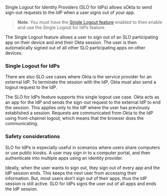 Single Logout for Identity Providers (SLO for IdPs) allows sOkta to send sign-out requests to the IdP when a user signs out of your app.

> **Note**: You must have the [Single Logout feature](/docs/guides/single-logout/openidconnect/main/) enabled to then enable and use the Single Logout for IdPs feature.

The Single Logout feature allows a user to sign out of an SLO participating app on their device and end their Okta session. The user is then automatically signed out of all other SLO participating apps on other devices.

### Single Logout for IdPs

There are also SLO use cases where Okta is the service provider for an external IdP. To terminate the session with the IdP, Okta must also send a logout request to the IdP.

The SLO for IdPs feature supports this single logout use case. Okta acts as an app for the IdP and sends the sign-out request to the external IdP to end the session. This applies only to the IdP where the user has previously established a session. Requests are communicated from Okta to the IdP using front-channel logout, which means that the browser does the communicating.

### Safety considerations

SLO for IdPs is especially useful in scenarios where users share computers or use public kiosks. A user may sign in to a computer portal, and then authenticate into multiple apps using an identity provider.

Ideally, when the user wants to sign out, they sign out of every app and the IdP session ends. This keeps the next user from accessing their information. But, most users don’t sign out of their apps, thus the IdP session is still active. SLO for IdPs signs the user out of all apps and ends the IdP session.
